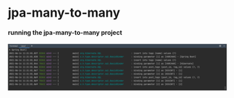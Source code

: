 # jpa-many-to-many

#### running the jpa-many-to-many project
![alt text](https://github.com/ChoirulA/jpa-many-to-many/blob/master/screenshot/Screen%20Shot%202021-06-14%20at%2011.21.30%20AM.png)